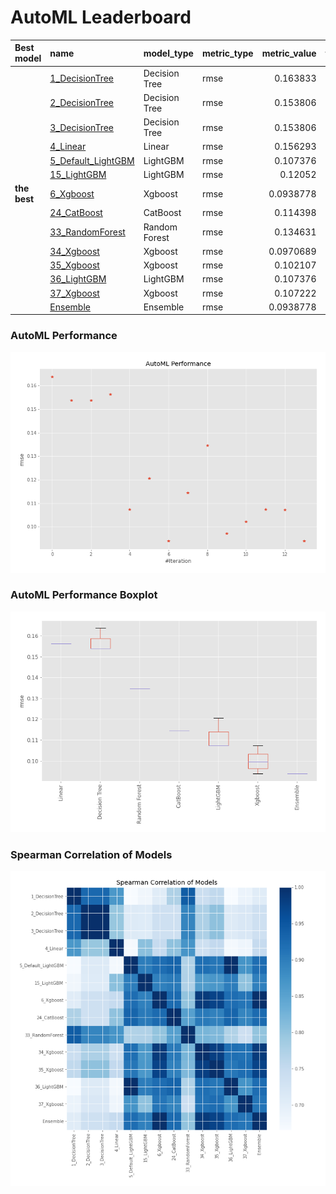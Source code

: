 # AutoML Leaderboard

| Best model   | name                                               | model_type    | metric_type   |   metric_value |   train_time |
|:-------------|:---------------------------------------------------|:--------------|:--------------|---------------:|-------------:|
|              | [1_DecisionTree](1_DecisionTree/README.md)         | Decision Tree | rmse          |      0.163833  |         0.38 |
|              | [2_DecisionTree](2_DecisionTree/README.md)         | Decision Tree | rmse          |      0.153806  |         0.4  |
|              | [3_DecisionTree](3_DecisionTree/README.md)         | Decision Tree | rmse          |      0.153806  |         0.45 |
|              | [4_Linear](4_Linear/README.md)                     | Linear        | rmse          |      0.156293  |         0.43 |
|              | [5_Default_LightGBM](5_Default_LightGBM/README.md) | LightGBM      | rmse          |      0.107376  |         0.53 |
|              | [15_LightGBM](15_LightGBM/README.md)               | LightGBM      | rmse          |      0.12052   |         0.52 |
| **the best** | [6_Xgboost](6_Xgboost/README.md)                   | Xgboost       | rmse          |      0.0938778 |         0.64 |
|              | [24_CatBoost](24_CatBoost/README.md)               | CatBoost      | rmse          |      0.114398  |         1.05 |
|              | [33_RandomForest](33_RandomForest/README.md)       | Random Forest | rmse          |      0.134631  |         0.78 |
|              | [34_Xgboost](34_Xgboost/README.md)                 | Xgboost       | rmse          |      0.0970689 |         0.68 |
|              | [35_Xgboost](35_Xgboost/README.md)                 | Xgboost       | rmse          |      0.102107  |         0.6  |
|              | [36_LightGBM](36_LightGBM/README.md)               | LightGBM      | rmse          |      0.107376  |         0.7  |
|              | [37_Xgboost](37_Xgboost/README.md)                 | Xgboost       | rmse          |      0.107222  |         1.18 |
|              | [Ensemble](Ensemble/README.md)                     | Ensemble      | rmse          |      0.0938778 |         0.38 |

### AutoML Performance
![AutoML Performance](ldb_performance.png)

### AutoML Performance Boxplot
![AutoML Performance Boxplot](ldb_performance_boxplot.png)

### Spearman Correlation of Models
![models spearman correlation](correlation_heatmap.png)

